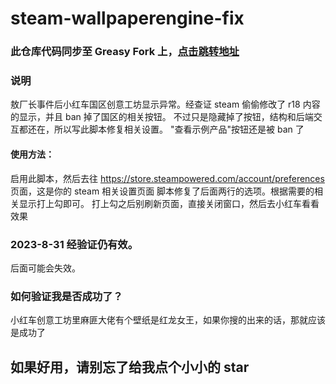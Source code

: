 # steam-wallpaperengine-fix

### 此仓库代码同步至 Greasy Fork 上，[点击跳转地址](https://greasyfork.org/zh-CN/scripts/474223-steam-wallpaperengine-fix)

### 说明

敖厂长事件后小红车国区创意工坊显示异常。经查证 steam 偷偷修改了 r18 内容的显示，并且 ban 掉了国区的相关按钮。
不过只是隐藏掉了按钮，结构和后端交互都还在，所以写此脚本修复相关设置。
"查看示例产品"按钮还是被 ban 了

#### 使用方法：

启用此脚本，然后去往 https://store.steampowered.com/account/preferences 页面，这是你的 steam 相关设置页面
脚本修复了后面两行的选项。根据需要的相关显示打上勾即可。
打上勾之后别刷新页面，直接关闭窗口，然后去小红车看看效果

### 2023-8-31 经验证仍有效。

后面可能会失效。

### 如何验证我是否成功了？

小红车创意工坊里麻匪大佬有个壁纸是红龙女王，如果你搜的出来的话，那就应该是成功了

## 如果好用，请别忘了给我点个小小的 star
